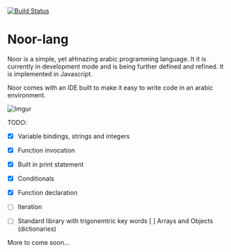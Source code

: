 [![Build Status](https://travis-ci.org/SimplyAhmazing/noor.svg)](https://travis-ci.org/SimplyAhmazing/noor)

# Noor-lang


Noor is a simple, yet aHmazing arabic programming language. It it is currently
in development mode and is being further defined and refined. It is implemented
in Javascript.

Noor comes with an IDE built to make it easy to write code in an
arabic environment.


![Imgur](http://i.imgur.com/oWQw0Xu.png)


TODO:
- [x] Variable bindings, strings and integers
- [x] Function invocation
- [x] Built in print statement
- [x] Conditionals
- [x] Function declaration
- [ ] Iteration
- [ ] Standard library with trigonemtric key words
  [ ] Arrays and Objects (dictionaries)


More to come soon...
